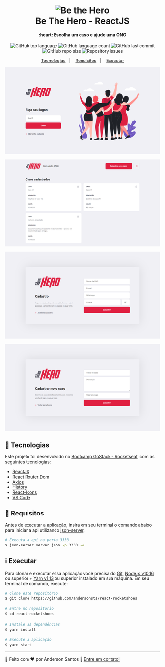 <h1 align="center">
    <img alt="Be the Hero" src="https://res.cloudinary.com/dmhdlolqy/image/upload/v1585076846/herod_a8h4pf.png" />
    <br />
    Be The Hero - ReactJS
</h1>

<h4 align="center">
  :heart: Escolha um caso e ajude uma ONG
</h4>

<p align="center">
  <img alt="GitHub top language" src="https://img.shields.io/github/languages/count/andersonsts/be-the-hero-nodejs">

  <img alt="GitHub language count" src="https://img.shields.io/github/languages/top/andersonsts/be-the-hero-nodejs">

  <img alt="GitHub last commit" src="https://img.shields.io/github/last-commit/andersonsts/be-the-hero-nodejs">

  <img alt="GitHub repo size" src="https://img.shields.io/github/repo-size/andersonsts/be-the-hero-nodejs">  

  <img alt="Repository issues" src="https://img.shields.io/github/issues/andersonsts/be-the-hero-nodejs">
</p>

<p align="center">
  <a href="#rocket-tecnologias">Tecnologias</a>&nbsp;&nbsp;&nbsp;|&nbsp;&nbsp;&nbsp;
  <a href="#bookmark_tabs-requisitos">Requisitos</a>&nbsp;&nbsp;&nbsp;|&nbsp;&nbsp;&nbsp;
  <a href="#information_source-executar">Executar</a>
</p>

![App Screenshot](home.png)

![App Screenshot2](casos.png)

![App Screenshot3](register.png)

![App Screenshot4](newincident.png)

## :rocket: Tecnologias

Este projeto foi desenvolvido no [Bootcamp GoStack - Rocketseat](https://rocketseat.com.br/bootcamp), com as seguintes tecnologias:

-  [ReactJS](https://reactjs.org/)
-  [React Router Dom](https://github.com/ReactTraining/react-router)
-  [Axios](https://github.com/axios/axios)
-  [History](https://www.npmjs.com/package/history)
-  [React-Icons](https://react-icons.netlify.com/)
-  [VS Code][vc] 

## :bookmark_tabs: Requisitos
Antes de executar a aplicação, insira em seu terminal o comando abaixo para iniciar
a api utilizando [json-server](https://github.com/typicode/json-server).

```bash
# Executa a api na porta 3333
$ json-server server.json -p 3333 -w 

```

## :information_source: Executar
Para clonar e executar essa aplicação você precisa do [Git](https://git-scm.com), [Node.js v10.16][nodejs] ou superior + [Yarn v1.13][yarn] ou superior instalado em sua máquina. Em seu terminal de comando, execute:

```bash
# Clone este repositório
$ git clone https://github.com/andersonsts/react-rocketshoes

# Entre no repositorio
$ cd react-rocketshoes

# Instale as dependências
$ yarn install

# Execute a aplicação
$ yarn start
```

---

:rocket: Feito com ♥ por Anderson Santos :wave: [Entre em contato!](https://www.linkedin.com/in/andersonst-dev)


[nodejs]: https://nodejs.org/
[yarn]: https://yarnpkg.com/
[vc]: https://code.visualstudio.com/
[vceditconfig]: https://marketplace.visualstudio.com/items?itemName=EditorConfig.EditorConfig
[vceslint]: https://marketplace.visualstudio.com/items?itemName=dbaeumer.vscode-eslint


